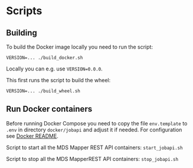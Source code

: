 # Scripts

## Building

To build the Docker image locally you need to run the script:

`VERSION=... ./build_docker.sh`

Locally you can e.g. use `VERSION=0.0.0`.

This first runs the script to build the wheel:

`VERSION=... ./build_wheel.sh`

## Run Docker containers

Before running Docker Compose you need to copy the file `env.template` to `.env` in directory `docker/jobapi` and adjust it if needed. For configuration see [Docker README](../docker/README.md).

Script to start all the MDS Mapper REST API containers: 
`start_jobapi.sh` 

Script to stop all the MDS MapperREST API containers: 
`stop_jobapi.sh` 
